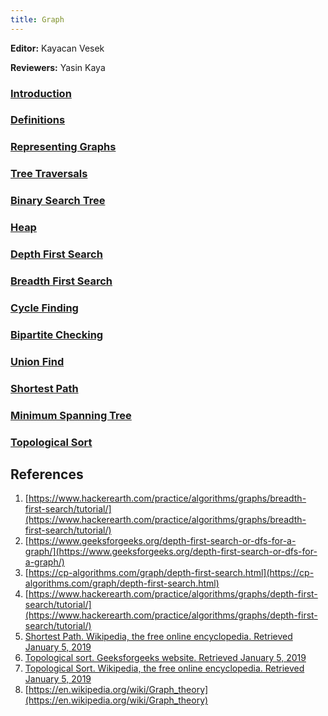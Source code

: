 ```yaml
---
title: Graph
---
```


**Editor:** Kayacan Vesek

**Reviewers:** Yasin Kaya

### [Introduction](introduction.md)
### [Definitions](definitions.md)
### [Representing Graphs](representing-graphs.md)
### [Tree Traversals](tree-traversals.md)
### [Binary Search Tree](./binary-search-tree.md)
### [Heap](heap.md)
### [Depth First Search](depth-first-search.md)
### [Breadth First Search](breadth-first-search.md)
### [Cycle Finding](cycle-finding.md)
### [Bipartite Checking](bipartite-checking.md)
### [Union Find](union-find.md)
### [Shortest Path](shortest-path.md)
### [Minimum Spanning Tree](minimum-spanning-tree.md)
### [Topological Sort](topological-sort.md)

## References

1. [https://www.hackerearth.com/practice/algorithms/graphs/breadth-first-search/tutorial/](https://www.hackerearth.com/practice/algorithms/graphs/breadth-first-search/tutorial/)
2. [https://www.geeksforgeeks.org/depth-first-search-or-dfs-for-a-graph/](https://www.geeksforgeeks.org/depth-first-search-or-dfs-for-a-graph/)
3. [https://cp-algorithms.com/graph/depth-first-search.html](https://cp-algorithms.com/graph/depth-first-search.html)
4. [https://www.hackerearth.com/practice/algorithms/graphs/depth-first-search/tutorial/](https://www.hackerearth.com/practice/algorithms/graphs/depth-first-search/tutorial/)
5. [Shortest Path. Wikipedia, the free online encyclopedia. Retrieved January 5, 2019](https://www.wikiwand.com/en/articles/Shortest_path_problem)
6. [Topological sort. Geeksforgeeks website. Retrieved January 5, 2019](https://www.geeksforgeeks.org/topological-sorting/)
7. [Topological Sort. Wikipedia, the free online encyclopedia. Retrieved January 5, 2019](https://en.wikipedia.org/wiki/Topological_sorting)
8. [https://en.wikipedia.org/wiki/Graph_theory](https://en.wikipedia.org/wiki/Graph_theory)